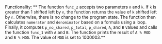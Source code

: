 Functionality: ** The function `func_2` accepts two parameters `n` and `k`. If `k` is greater than 1 shifted left by `n`, the function returns the value of `k` shifted left by `n`. Otherwise, there is no change to the program state. The function then calculates `numerator` and `denominator` based on a formula using a loop. Finally, it computes `p_no_shared`, `p_total`, `p_shared`, `A`, and `B` values and calls the function `func_1` with `A` and `B`. The function prints the result of `A % MOD` and `B % MOD`. The value of `MOD` is set to 1000003.**